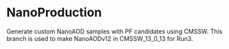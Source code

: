 # NanoProduction
Generate custom NanoAOD samples with PF candidates using CMSSW. This branch is
used to make NanoAODv12 in CMSSW_13_0_13 for Run3.
